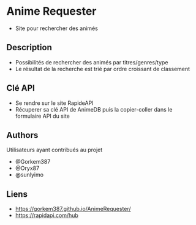 # Anime Requester

* Site pour rechercher des animés

## Description

* Possibilités de rechercher des animés par titres/genres/type
* Le résultat de la recherche est trié par ordre croissant de classement

## Clé API

* Se rendre sur le site RapideAPI
* Récuperer sa clé API de AnimeDB puis la copier-coller dans le formulaire API du site

## Authors

Utilisateurs ayant contribués au projet

* @Gorkem387
* @Oryx87
* @sunlyimo

## Liens

* https://gorkem387.github.io/AnimeRequester/
* https://rapidapi.com/hub

